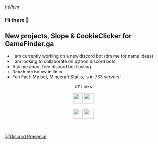 <i>he/him</i>

### Hi there 👋

## New projects, Slope & CookieClicker for GameFinder.ga

- I am currently working on a new discord bot (dm me for name ideas)
- I am looking to collaborate on python discord bots
- Ask me about free discord bot hosting
- Reach me below in links
- Fun Fact: My bot, Minecraft Status, is in 733 servers!


<div align=center>
  ## Links
  
  <a title="youtube"    href="https://www.youtube.com/channel/UCvnZf6ubXmuYe7RMtmffWHw"             ><img src="https://www.youtube.com/s/desktop/a2ac178f/img/favicon.ico"               width=32 height=32></a>
  <a title="twitch"     href="https://www.twitch.tv/quartzwarior"      ><img src="https://static.twitchcdn.net/assets/favicon-32-e29e246c157142c94346.png"  width=32 height=32></a>
<!--  <a title="osu!"       href="https://osu.ppy.sh/users/"  ><img src="https://osu.ppy.sh/favicon-32x32.png"                                     width=32 height=32></a> -->
  <a title="minecraft"  href="https://mine.ly/QuartzWarrior"    ><img src="https://static.namemc.com/i/favicon-128.png"                              width=32 height=32></a>
  <a title="discord"    href="https://discord.gg/D9uKWv2ec9"      ><img src="https://discord.com/assets/847541504914fd33810e70a0ea73177e.ico"          width=32 height=32></a>
</div>
<br>


[![Discord Presence](https://lanyard-profile-readme.vercel.app/api/802725022560944160)](https://discord.com/users/802725022560944160)

<!--
**QuartzWarrior/QuartzWarrior** is a ✨ _special_ ✨ repository because its `README.md` (this file) appears on your GitHub profile.

Here are some ideas to get you started:

- 🔭 I’m currently working on ...
- 🌱 I’m currently learning ...
- 👯 I’m looking to collaborate on ...
- 🤔 I’m looking for help with ...
- 💬 Ask me about ...
- 📫 How to reach me: ...
- 😄 Pronouns: ...
- ⚡ Fun fact: ...
-->
